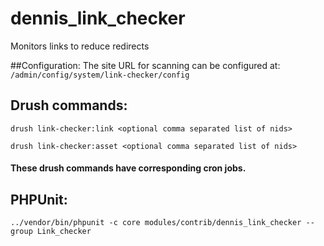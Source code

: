 # dennis_link_checker
Monitors links to reduce redirects

##Configuration:
The site URL for scanning can be configured at:
`/admin/config/system/link-checker/config`

## Drush commands:

`drush link-checker:link <optional comma separated list of nids>`

`drush link-checker:asset <optional comma separated list of nids>`

#### These drush commands have corresponding cron jobs.

## PHPUnit:
`../vendor/bin/phpunit -c core modules/contrib/dennis_link_checker --group Link_checker`

